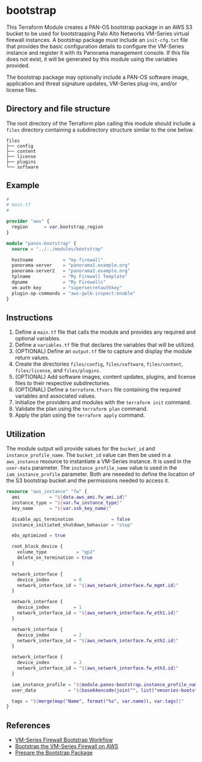 # bootstrap

This Terraform Module creates a PAN-OS bootstrap package in an AWS S3 bucket to
be used for bootstrapping Palo Alto Networks VM-Series virtual firewall
instances.  A bootstrap package must include an `init-cfg.txt` file that
provides the basic configuration details to configure the VM-Series instance
and register it with its Panorama management console. If this file does not
exist, it will be generated by this module using the variables provided.

The bootstrap package may optionally include a PAN-OS software image,
application and threat signature updates, VM-Series plug-ins, and/or license
files.

## Directory and file structure
The root directory of the Terraform plan calling this module should include a
`files` directory containing a subdirectory structure similar to the one below.

```
files
├── config
├── content
├── license
├── plugins
└── software
```

## Example

```terraform
#
# main.tf
#

provider "aws" {
  region      = var.bootstrap_region
}

module "panos-bootstrap" {
  source = "../../modules/bootstrap"

  hostname           = "my-firewall"
  panorama-server    = "panorama1.example.org"
  panorama-server2   = "panorama2.example.org"
  tplname            = "My Firewall Template"
  dgname             = "My Firewalls"
  vm-auth-key        = "supersecretauthkey"
  plugin-op-commands = "aws-gwlb-inspect:enable"
}
```

## Instructions

1. Define a `main.tf` file that calls the module and provides any required and
optional variables.
2. Define a `variables.tf` file that declares the variables that will be
utilized.
3. (OPTIONAL) Define an `output.tf` file to capture and display the module
return values.
4. Create the directories `files/config`, `files/software`, `files/content`,
`files/license`, and `files/plugins`.
5. (OPTIONAL) Add software images, content updates, plugins, and license files
to their respective subdirectories.
6. (OPTIONAL) Define a `terraform.tfvars` file containing the required
variables and associated values.
7. Initialize the providers and modules with the `terraform init` command.
8. Validate the plan using the `terraform plan` command.
9. Apply the plan using the `terraform apply` command. 

## Utilization

The module output will provide values for the `bucket_id` and 
`instance_profile_name`.  The `bucket_id` value can then be used in a
`aws_instance` resource to instantiate a VM-Series instance.  It is used in
the `user-data` parameter.  The `instance_profile_name` value is used in the
`iam_instance_profile` parameter.  Both are neeeded to define the location of
the S3 bootstrap bucket and the permissions needed to access it.

```terraform
resource "aws_instance" "fw" {
  ami           = "${data.aws_ami.fw_ami.id}"
  instance_type = "${var.fw_instance_type}"
  key_name      = "${var.ssh_key_name}"

  disable_api_termination              = false
  instance_initiated_shutdown_behavior = "stop"

  ebs_optimized = true

  root_block_device {
    volume_type           = "gp2"
    delete_on_termination = true
  }

  network_interface {
    device_index         = 0
    network_interface_id = "${aws_network_interface.fw_mgmt.id}"
  }

  network_interface {
    device_index         = 1
    network_interface_id = "${aws_network_interface.fw_eth1.id}"
  }

  network_interface {
    device_index         = 2
    network_interface_id = "${aws_network_interface.fw_eth2.id}"
  }

  network_interface {
    device_index         = 3
    network_interface_id = "${aws_network_interface.fw_eth3.id}"
  }

  iam_instance_profile = "${module.panos-bootstrap.instance_profile_name}"
  user_data            = "${base64encode(join("", list("vmseries-bootstrap-aws-s3bucket=", module.panos-bootstrap.bootstrap_id)))}"

  tags = "${merge(map("Name", format("%s", var.name)), var.tags)}"
}
```


## References
* [VM-Series Firewall Bootstrap Workflow](https://docs.paloaltonetworks.com/vm-series/10-0/vm-series-deployment/bootstrap-the-vm-series-firewall/vm-series-firewall-bootstrap-workflow.html#id59fe5979-c29d-42aa-8e72-14a2c12855f6)
* [Bootstrap the VM-Series Firewall on AWS](https://docs.paloaltonetworks.com/vm-series/10-0/vm-series-deployment/bootstrap-the-vm-series-firewall/bootstrap-the-vm-series-firewall-in-aws.html)
* [Prepare the Bootstrap Package](https://docs.paloaltonetworks.com/vm-series/10-0/vm-series-deployment/bootstrap-the-vm-series-firewall/prepare-the-bootstrap-package.html#id5575318c-1de8-497a-960a-1d7417feefa6)